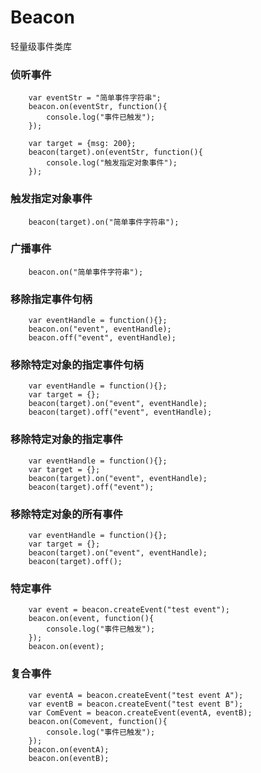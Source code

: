 Beacon
======

轻量级事件类库

### 侦听事件
        var eventStr = "简单事件字符串";
        beacon.on(eventStr, function(){
            console.log("事件已触发");
        });
        
        var target = {msg: 200};
        beacon(target).on(eventStr, function(){
            console.log("触发指定对象事件");
        });
        
### 触发指定对象事件
        beacon(target).on("简单事件字符串");
        
### 广播事件
        beacon.on("简单事件字符串");
        
### 移除指定事件句柄
        var eventHandle = function(){};
        beacon.on("event", eventHandle);        
        beacon.off("event", eventHandle);
        
### 移除特定对象的指定事件句柄
        var eventHandle = function(){};
        var target = {};
        beacon(target).on("event", eventHandle);        
        beacon(target).off("event", eventHandle);        
        
### 移除特定对象的指定事件
        var eventHandle = function(){};
        var target = {};
        beacon(target).on("event", eventHandle);        
        beacon(target).off("event");                
        
### 移除特定对象的所有事件
        var eventHandle = function(){};
        var target = {};
        beacon(target).on("event", eventHandle);        
        beacon(target).off();                        
        
### 特定事件
        var event = beacon.createEvent("test event");
        beacon.on(event, function(){
            console.log("事件已触发");
        });
        beacon.on(event);
        
### 复合事件
        var eventA = beacon.createEvent("test event A");
        var eventB = beacon.createEvent("test event B");
        var ComEvent = beacon.createEvent(eventA, eventB);
        beacon.on(Comevent, function(){
            console.log("事件已触发");
        });
        beacon.on(eventA);
        beacon.on(eventB);
